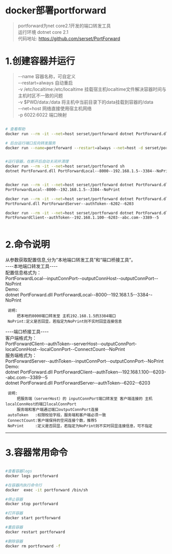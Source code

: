 # docker部署portforward
> portforward为net core2.1开发的端口转发工具  
> 运行环境 dotnet core 2.1  
> 代码地址: https://github.com/serset/PortForward  

# 1.创建容器并运行
> --name 容器名称，可自定义  
> --restart=always 自动重启  
> -v /etc/localtime:/etc/localtime 挂载宿主机localtime文件解决容器时间与主机时区不一致的问题  
> -v $PWD/data:/data 将主机中当前目录下的data挂载到容器的/data  
> --net=host 网络直接使用宿主机网络  
> -p 6022:6022 端口映射  

``` bash

# 查看帮助
docker run --rm -it --net=host serset/portforward dotnet PortForward.dll Help

# 后台运行端口反向转发服务
docker run --name=portforward --restart=always --net=host -d serset/portforward dotnet PortForward.dll PortForwardServer--at111sssssfvbvdscv--10010--10011


#运行容器，在断开后自动关闭并清理
docker run --rm -it --net=host serset/portforward sh
dotnet PortForward.dll PortForwardLocal--8000--192.168.1.5--3384--NoPrint


docker run --rm -it --net=host serset/portforward dotnet PortForward.dll \
PortForwardLocal--8000--192.168.1.5--3384--NoPrint

docker run --rm -it --net=host serset/portforward dotnet PortForward.dll \
PortForward.dll PortForwardServer--authToken--6202--6203

docker run --rm -it --net=host serset/portforward dotnet PortForward.dll \
PortForwardClient--authToken--192.168.1.100--6203--abc.com--3389--5
 

```
 

# 2.命令说明
从参数获取配置信息,分为“本地端口转发工具”和“端口桥接工具”。  
----本地端口转发工具----  
     配置信息格式为：  
         PortForwardLocal--inputConnPort--outputConnHost--outputConnPort--NoPrint  
     Demo:  
         dotnet PortForward.dll PortForwardLocal--8000--192.168.1.5--3384--NoPrint  

     说明:  
         把本地的8000端口转发至 主机192.168.1.5的3384端口  
     NoPrint:定义是否回显，若指定为NoPrint则不实时回显连接信息  
  
----端口桥接工具----  
     客户端格式为：  
         PortForwardClient--authToken--serverHost--outputConnPort-localConnHost--localConnPort--ConnectCount--NoPrint  
     服务端格式为：  
         PortForwardServer--authToken--inputConnPort--outputConnPort--NoPrint  
     Demo:  
         dotnet PortForward.dll PortForwardClient--authToken--192.168.1.100--6203--abc.com--3389--5  
         dotnet PortForward.dll PortForwardServer--authToken--6202--6203  
  
     说明:  
         把服务端（serverHost）的 inputConnPort端口转发至 客户端连接的 主机localConnHost的端口localConnPort  
         服务端和客户端通过端口outputConnPort连接  
     autoToken   :权限校验字段，服务端和客户端必须一致  
     ConnectCount:客户端保持的空闲连接个数，推荐5  
     NoPrint     :定义是否回显，若指定为NoPrint则不实时回显连接信息，可不指定  
 


-----------------------------


# 3.容器常用命令

``` bash

#查看容器logs
docker logs portforward

#在容器内执行命令行
docker  exec -it portforward /bin/sh

#停止容器
docker stop portforward

#打开容器
docker start portforward

#重启容器
docker restart portforward

#删除容器
docker rm portforward -f

```
